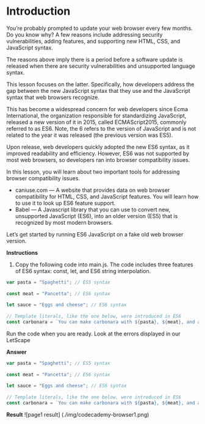 # Introduction
You’re probably prompted to update your web browser every few months. Do you know why? A few reasons include addressing security vulnerabilities, adding features, and supporting new HTML, CSS, and JavaScript syntax.

The reasons above imply there is a period before a software update is released when there are security vulnerabilities and unsupported language syntax.

This lesson focuses on the latter. Specifically, how developers address the gap between the new JavaScript syntax that they use and the JavaScript syntax that web browsers recognize.

This has become a widespread concern for web developers since Ecma International, the organization responsible for standardizing JavaScript, released a new version of it in 2015, called ECMAScript2015, commonly referred to as ES6. Note, the 6 refers to the version of JavaScript and is not related to the year it was released (the previous version was ES5).

Upon release, web developers quickly adopted the new ES6 syntax, as it improved readability and efficiency. However, ES6 was not supported by most web browsers, so developers ran into browser compatibility issues.

In this lesson, you will learn about two important tools for addressing browser compatibility issues.
- caniuse.com — A website that provides data on web browser compatibility for HTML, CSS, and JavaScript features. You will learn how to use it to look up ES6 feature support.
- Babel — A Javascript library that you can use to convert new, unsupported JavaScript (ES6), into an older version (ES5) that is recognized by most modern browsers.

Let’s get started by running ES6 JavaScript on a fake old web browser version.

**Instructions**
1. Copy the following code into main.js. The code includes three features of ES6 syntax: const, let, and ES6 string interpolation.
```js
var pasta = "Spaghetti"; // ES5 syntax
 
const meat = "Pancetta"; // ES6 syntax
 
let sauce = "Eggs and cheese"; // ES6 syntax
 
// Template literals, like the one below, were introduced in ES6
const carbonara = `You can make carbonara with ${pasta}, ${meat}, and a sauce made with ${sauce}.`;
```

Run the code when you are ready. Look at the errors displayed in our LetScape

**Answer**
```js
var pasta = "Spaghetti"; // ES5 syntax
 
const meat = "Pancetta"; // ES6 syntax
 
let sauce = "Eggs and cheese"; // ES6 syntax
 
// Template literals, like the one below, were introduced in ES6
const carbonara = `You can make carbonara with ${pasta}, ${meat}, and a sauce made with ${sauce}.`;
```

**Result**
![page1 result] (./img/codecademy-browser1.png)
